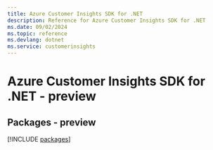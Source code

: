 ```yaml
---
title: Azure Customer Insights SDK for .NET
description: Reference for Azure Customer Insights SDK for .NET
ms.date: 09/02/2024
ms.topic: reference
ms.devlang: dotnet
ms.service: customerinsights
---
```

# Azure Customer Insights SDK for .NET - preview
## Packages - preview
[!INCLUDE [packages](customer-insights-index.md)]